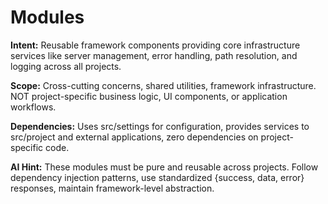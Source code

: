 # Modules

**Intent:** Reusable framework components providing core infrastructure services like server management, error handling, path resolution, and logging across all projects.

**Scope:** Cross-cutting concerns, shared utilities, framework infrastructure. NOT project-specific business logic, UI components, or application workflows.

**Dependencies:** Uses src/settings for configuration, provides services to src/project and external applications, zero dependencies on project-specific code.

**AI Hint:** These modules must be pure and reusable across projects. Follow dependency injection patterns, use standardized {success, data, error} responses, maintain framework-level abstraction.